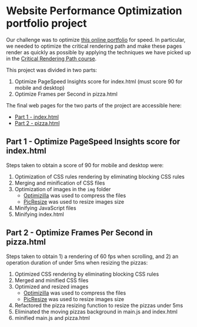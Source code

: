 # Website Performance Optimization portfolio project
Our challenge was to optimize [this online portfolio](https://github.com/MichelML/frontend-nanodegree-websiteoptimization) for speed. In particular, we needed to optimize the critical rendering path and make these pages render as quickly as possible by applying the techniques we have picked up in the [Critical Rendering Path course](https://www.udacity.com/course/ud884).

This project was divided in two parts: 
1. Optimize PageSpeed Insights score for index.html (must score 90 for mobile and desktop) 
2. Optimize Frames per Second in pizza.html

The final web pages for the two parts of the project are accessible here: 
- [Part 1 - index.html](https://michelml.github.io/frontend-nanodegree-websiteoptimization/dist/)
- [Part 2 - pizza.html](https://michelml.github.io/frontend-nanodegree-websiteoptimization/dist/views/pizza.html)

## Part 1 - Optimize PageSpeed Insights score for index.html
Steps taken to obtain a score of 90 for mobile and desktop were: 
1. Optimization of CSS rules rendering by eliminating blocking CSS rules
2. Merging and minification of CSS files 
3. Optimization of images in the `img` folder
    * [Optimizilla](http://optimizilla.com/) was used to compress the files
    * [PicResize](http://www.picresize.com/) was used to resize images size 
4. Minifying JavaScript files
5. Minifying index.html

## Part 2 - Optimize Frames Per Second in pizza.html
Steps taken to obtain 1) a rendering of 60 fps when scrolling, and 2) an operation duration of under 5ms when resizing the pizzas:
1. Optimized CSS rendering by eliminating blocking CSS rules
2. Merged and minified CSS files
3. Optimized and resized images
    * [Optimizilla](http://optimizilla.com/) was used to compress the files
    * [PicResize](http://www.picresize.com/) was used to resize images size 
4. Refactored the pizza resizing function to resize the pizzas under 5ms
5. Eliminated the moving pizzas background in main.js and index.html
6. minified main.js and pizza.html
 


